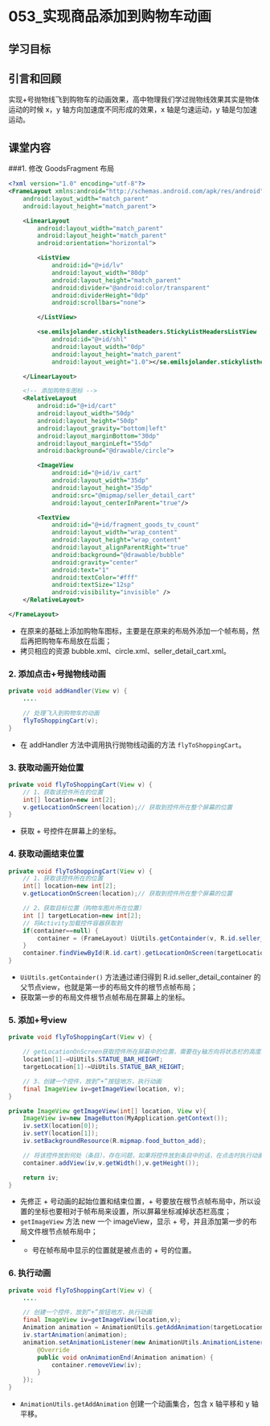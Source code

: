 # 053_实现商品添加到购物车动画
## 学习目标


## 引言和回顾
实现+号抛物线飞到购物车的动画效果，高中物理我们学过抛物线效果其实是物体运动的时候 x，y 轴方向加速度不同形成的效果，x 轴是匀速运动，y 轴是匀加速运动。

## 课堂内容
###1. 修改 GoodsFragment 布局
```xml
<?xml version="1.0" encoding="utf-8"?>
<FrameLayout xmlns:android="http://schemas.android.com/apk/res/android"
    android:layout_width="match_parent"
    android:layout_height="match_parent">

    <LinearLayout
        android:layout_width="match_parent"
        android:layout_height="match_parent"
        android:orientation="horizontal">

        <ListView
            android:id="@+id/lv"
            android:layout_width="80dp"
            android:layout_height="match_parent"
            android:divider="@android:color/transparent"
            android:dividerHeight="0dp"
            android:scrollbars="none">

        </ListView>

        <se.emilsjolander.stickylistheaders.StickyListHeadersListView
            android:id="@+id/shl"
            android:layout_width="0dp"
            android:layout_height="match_parent"
            android:layout_weight="1.0"></se.emilsjolander.stickylistheaders.StickyListHeadersListView>

    </LinearLayout>

    <!-- 添加购物车图标 -->
    <RelativeLayout
        android:id="@+id/cart"
        android:layout_width="50dp"
        android:layout_height="50dp"
        android:layout_gravity="bottom|left"
        android:layout_marginBottom="30dp"
        android:layout_marginLeft="55dp"
        android:background="@drawable/circle">

        <ImageView
            android:id="@+id/iv_cart"
            android:layout_width="35dp"
            android:layout_height="35dp"
            android:src="@mipmap/seller_detail_cart"
            android:layout_centerInParent="true"/>

        <TextView
            android:id="@+id/fragment_goods_tv_count"
            android:layout_width="wrap_content"
            android:layout_height="wrap_content"
            android:layout_alignParentRight="true"
            android:background="@drawable/bubble"
            android:gravity="center"
            android:text="1"
            android:textColor="#fff"
            android:textSize="12sp"
            android:visibility="invisible" />
    </RelativeLayout>

</FrameLayout>
```

- 在原来的基础上添加购物车图标，主要是在原来的布局外添加一个帧布局，然后再把购物车布局放在后面；
- 拷贝相应的资源 bubble.xml、circle.xml、seller_detail_cart.xml。

### 2. 添加点击+号抛物线动画
```java
private void addHandler(View v) {
    ....

    // 处理飞入到购物车的动画
    flyToShoppingCart(v);
}
```

- 在 addHandler 方法中调用执行抛物线动画的方法 `flyToShoppingCart`。

### 3. 获取动画开始位置
```java
private void flyToShoppingCart(View v) {
    // 1、获取该控件所在的位置
    int[] location=new int[2];
    v.getLocationOnScreen(location);// 获取到控件所在整个屏幕的位置
}
```

- 获取 + 号控件在屏幕上的坐标。

### 4. 获取动画结束位置
```java
private void flyToShoppingCart(View v) {
    // 1、获取该控件所在的位置
    int[] location=new int[2];
    v.getLocationOnScreen(location);// 获取到控件所在整个屏幕的位置

    // 2、获取目标位置（购物车图片所在位置）
    int [] targetLocation=new int[2];
    // 将Activity加载控件容器获取到
    if(container==null) {
        container = (FrameLayout) UiUtils.getContainder(v, R.id.seller_detail_container);
    }
    container.findViewById(R.id.cart).getLocationOnScreen(targetLocation);
}
```

- `UiUtils.getContainder()` 方法通过递归得到 R.id.seller_detail_container 的父节点view，也就是第一步的布局文件的根节点帧布局；
- 获取第一步的布局文件根节点帧布局在屏幕上的坐标。

### 5. 添加+号view
```java
private void flyToShoppingCart(View v) {

    // getLocationOnScreen获取控件所在屏幕中的位置，需要在y轴方向将状态栏的高度减掉
    location[1]-=UiUtils.STATUE_BAR_HEIGHT;
    targetLocation[1]-=UiUtils.STATUE_BAR_HEIGHT;

    // 3、创建一个控件，放到“+”按钮地方，执行动画
    final ImageView iv=getImageView(location, v);
}

private ImageView getImageView(int[] location, View v){
    ImageView iv=new ImageButton(MyApplication.getContext());
    iv.setX(location[0]);
    iv.setY(location[1]);
    iv.setBackgroundResource(R.mipmap.food_button_add);

    // 将该控件放到何处（条目），存在问题，如果将控件放到条目中的话，在点击时执行动画，只能在条目中看到控制动画执行，超出条目的范围控件就不可见
    container.addView(iv,v.getWidth(),v.getHeight());

    return iv;
}
```

- 先修正 + 号动画的起始位置和结束位置，+ 号要放在根节点帧布局中，所以设置的坐标也要相对于帧布局来设置，所以屏幕坐标减掉状态栏高度；
- `getImageView` 方法 new 一个 imageView，显示 + 号，并且添加第一步的布局文件根节点帧布局中；
- + 号在帧布局中显示的位置就是被点击的 + 号的位置。

### 6. 执行动画
```java
private void flyToShoppingCart(View v) {
    ....

    // 创建一个控件，放到“+”按钮地方，执行动画
    final ImageView iv=getImageView(location,v);
    Animation animation = AnimationUtils.getAddAnimation(targetLocation, location);
    iv.startAnimation(animation);
    animation.setAnimationListener(new AnimationUtils.AnimationListenerAdapter(){
        @Override
        public void onAnimationEnd(Animation animation) {
            container.removeView(iv);
        }
    });
}
```

- `AnimationUtils.getAddAnimation` 创建一个动画集合，包含 x 轴平移和 y 轴平移。


